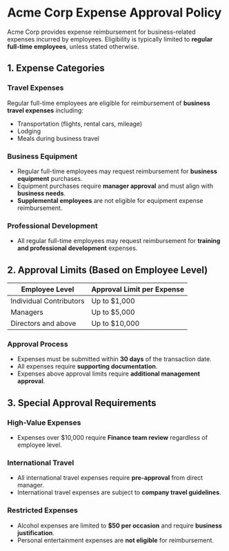 # Acme Corp Expense Approval Policy
Acme Corp provides expense reimbursement for business-related expenses incurred by employees. Eligibility is typically limited to **regular full-time employees**, unless stated otherwise.
## 1. Expense Categories
### Travel Expenses
Regular full-time employees are eligible for reimbursement of **business travel expenses** including:
* Transportation (flights, rental cars, mileage)
* Lodging
* Meals during business travel
### Business Equipment
* Regular full-time employees may request reimbursement for **business equipment** purchases.
* Equipment purchases require **manager approval** and must align with **business needs**.
* **Supplemental employees** are not eligible for equipment expense reimbursement.
### Professional Development
* All regular full-time employees may request reimbursement for **training and professional development** expenses.
## 2. Approval Limits (Based on Employee Level)
| Employee Level | Approval Limit per Expense |
|----------------|---------------------------|
| Individual Contributors | Up to $1,000 |
| Managers | Up to $5,000 |
| Directors and above | Up to $10,000 |
### Approval Process
* Expenses must be submitted within **30 days** of the transaction date.
* All expenses require **supporting documentation**.
* Expenses above approval limits require **additional management approval**.
## 3. Special Approval Requirements
### High-Value Expenses
* Expenses over $10,000 require **Finance team review** regardless of employee level.
### International Travel
* All international travel expenses require **pre-approval** from direct manager.
* International travel expenses are subject to **company travel guidelines**.
### Restricted Expenses
* Alcohol expenses are limited to **$50 per occasion** and require **business justification**.
* Personal entertainment expenses are **not eligible** for reimbursement.
